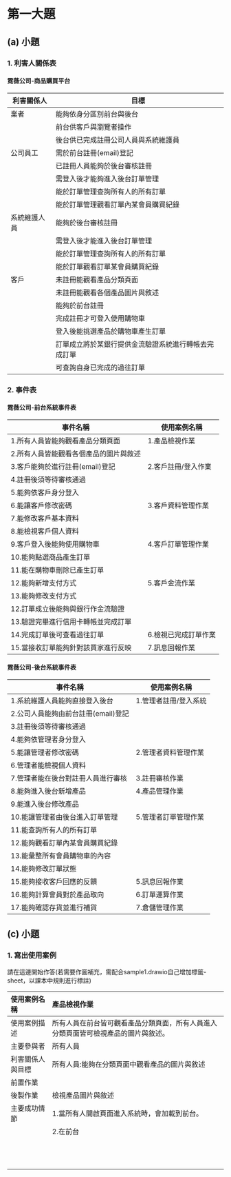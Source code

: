 # 第一大題

## (a) 小題

### 1. 利害人關係表

#### 霓薇公司-商品購買平台

| 利害關係人 | 目標 |
| -- | -- |
| 業者 | 能夠依身分區別前台與後台 |
|  | 前台供客戶與瀏覽者操作 |
|  | 後台供已完成註冊公司人員與系統維護員 |
| 公司員工 | 需於前台註冊(email)登記 |
|  | 已註冊人員能夠於後台審核註冊 |
|  | 需登入後才能夠進入後台訂單管理 |
|  | 能於訂單管理查詢所有人的所有訂單 |
|  | 能於訂單管理觀看訂單內某會員購買紀錄 |
| 系統維護人員 | 能夠於後台審核註冊 |
|  | 需登入後才能進入後台訂單管理 |
|  | 能於訂單管理查詢所有人的所有訂單 |
|  | 能於訂單觀看訂單某會員購買紀錄 |
| 客戶 | 未註冊能觀看產品分類頁面 |
|  | 未註冊能觀看各個產品圖片與敘述 |
|  | 能夠於前台註冊 |
|  | 完成註冊才可登入使用購物車 |
|  | 登入後能挑選產品於購物車產生訂單 |
|  | 訂單成立將於某銀行提供金流驗證系統進行轉帳去完成訂單 |
|  | 可查詢自身已完成的過往訂單 |

### 2. 事件表

#### 霓薇公司-前台系統事件表

| 事件名稱 | 使用案例名稱 |
| -- | -- |
| 1.所有人員皆能夠觀看產品分類頁面 | 1.產品檢視作業 |
| 2.所有人員皆能觀看各個產品的圖片與敘述 |  |
| 3.客戶能夠於進行註冊(email)登記 | 2.客戶註冊/登入作業 |
| 4.註冊後須等待審核通過 |  |
| 5.能夠依客戶身分登入 |  |
| 6.能讓客戶修改密碼 | 3.客戶資料管理作業 |
| 7.能修改客戶基本資料 |  |
| 8.能檢視客戶個人資料 |  |
| 9.客戶登入後能夠使用購物車 | 4.客戶訂單管理作業 |
| 10.能夠點選商品產生訂單 |  |
| 11.能在購物車刪除已產生訂單 |  |
| 12.能夠新增支付方式 | 5.客戶金流作業 |
| 13.能夠修改支付方式 |  |
| 12.訂單成立後能夠與銀行作金流驗證 |  |
| 13.驗證完畢進行信用卡轉帳並完成訂單 |  |
| 14.完成訂單後可查看過往訂單 | 6.檢視已完成訂單作業 |
| 15.當接收訂單能夠針對該買家進行反映 | 7.訊息回報作業 |

#### 霓薇公司-後台系統事件表

| 事件名稱 | 使用案例名稱 |
| -- | -- |
| 1.系統維護人員能夠直接登入後台 | 1.管理者註冊/登入系統 |
| 2.公司人員能夠由前台註冊(email)登記 |  |
| 3.註冊後須等待審核通過 |  |
| 4.能夠依管理者身分登入 |  |
| 5.能讓管理者修改密碼 | 2.管理者資料管理作業 |
| 6.管理者能檢視個人資料 |  |
| 7.管理者能在後台對註冊人員進行審核 | 3.註冊審核作業 |
| 8.能夠進入後台新增產品 | 4.產品管理作業 |
| 9.能進入後台修改產品 |  |
| 10.能讓管理者由後台進入訂單管理 | 5.管理者訂單管理作業 |
| 11.能查詢所有人的所有訂單 |  |
| 12.能夠觀看訂單內某會員購買紀錄 |  |
| 13.能彙整所有會員購物車的內容 |  |
| 14.能夠修改訂單狀態 |  |
| 15.能夠接收客戶回應的反饋 | 5.訊息回報作業 |
| 16.能夠計算會員對於產品取向 | 6.訂單運算作業 |
| 17.能夠確認存貨並進行補貨 | 7.倉儲管理作業 |

## (c) 小題

### 1. 寫出使用案例

請在這邊開始作答(若需要作圖補充，需配合sample1.drawio自己增加標籤-sheet，以課本中規則進行標註)

| 使用案例名稱 | 產品檢視作業 |
| :-- | :-- |
| 使用案例描述 | 所有人員在前台皆可觀看產品分類頁面，所有人員進入分類頁面皆可檢視產品的圖片與敘述。 |
| 主要參與者 | 所有人員 |
| 利害關係人與目標 | 所有人員:能夠在分類頁面中觀看產品的圖片與敘述 |
| 前置作業 |  |
| 後製作業 | 檢視產品圖片與敘述 |
| 主要成功情節 | 1.當所有人開啟頁面進入系統時，會加載到前台。 |
|  | 2.在前台 |
|  |  |
|  |  |
|  |  |
|  |  |
|  |  |
|  |  |
|  |  |
|  |  |
|  |  |
|  |  |
|  |  |
|  |  |
